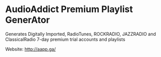 # AudioAddict Premium Playlist GenerAtor
Generates Digitally Imported, RadioTunes, ROCKRADIO, JAZZRADIO and ClassicalRadio 7-day premium trial accounts and playlists

Website: http://aapp.ga/
